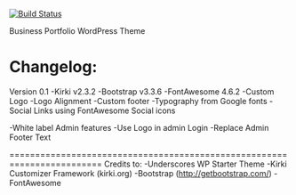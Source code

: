 [![Build Status](https://travis-ci.org/Automattic/_businessportfolio.svg?branch=master)](https://travis-ci.org/Automattic/_businessportfolio)

Business Portfolio WordPress Theme

Changelog:
========================================================================
Version 0.1
-Kirki v2.3.2
-Bootstrap v3.3.6
-FontAwesome 4.6.2
-Custom Logo
-Logo Alignment
-Custom footer
-Typography from Google fonts
-Social Links using FontAwesome Social icons

-White label Admin features
-Use Logo in admin Login
-Replace Admin Footer Text



========================================================================
Credits to:
-Underscores WP Starter Theme
-Kirki Customizer Framework (kirki.org)
-Bootstrap (http://getbootstrap.com/)
-FontAwesome

